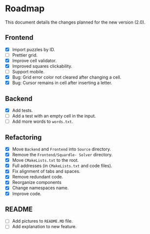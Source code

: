 # Roadmap
This document details the changes planned for the new version (2.0).

## Frontend
- [X] Import puzzles by ID.
- [ ] Prettier grid.
- [X] Improve cell validator.
- [X] Improved squares clickability.
- [ ] Support mobile.
- [X] Bug: Grid error color not cleared after changing a cell.
- [X] Bug: Cursor remains in cell after inserting a letter.
 
## Backend
- [X] Add tests.
- [ ] Add a test with an empty cell in the input. 
- [ ] Add more words to `words.txt`.

## Refactoring
- [X] Move `Backend` and `Frontend` into `Source` directory.
- [X] Remove the `Frontend/Squardle- Solver` directory.
- [X] Move `CMakeLists.txt` to the root.
- [X] Full addresses (in `CMakeLists.txt` and code files).
- [X] Fix alignment of tabs and spaces.
- [X] Remove redundant code.
- [X] Reorganize components
- [X] Change namespaces name.
- [X] Improve code.

## README
- [ ] Add pictures to `README.MD` file.
- [ ] Add explanation to new feature.
